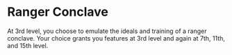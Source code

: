 # Ranger Conclave

At 3rd level, you choose to emulate the ideals and training of a ranger conclave. Your choice grants you features at 3rd level and again at 7th, 11th, and 15th level.